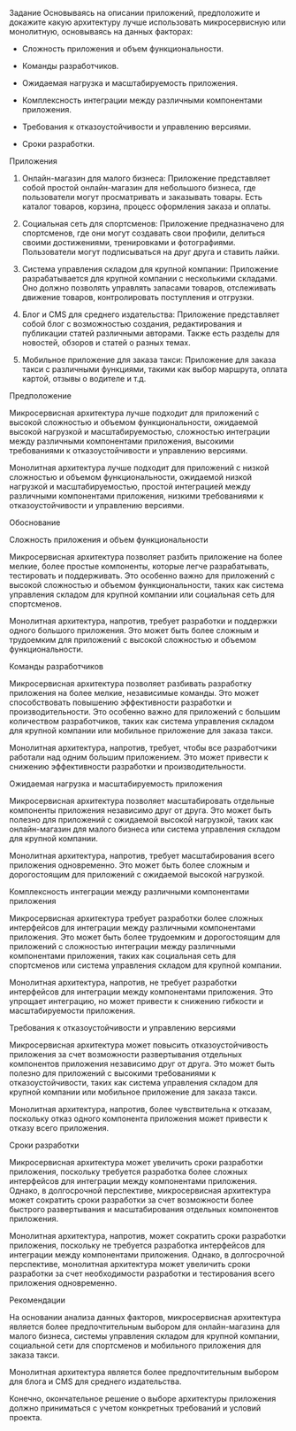 Задание
Основываясь на описании приложений, предположите и докажите какую архитектуру лучше использовать микросервисную или монолитную, основываясь на данных факторах:

- Сложность приложения и объем функциональности.

- Команды разработчиков.

- Ожидаемая нагрузка и масштабируемость приложения.

- Комплексность интеграции между различными компонентами приложения.

- Требования к отказоустойчивости и управлению версиями.

- Сроки разработки.

Приложения
1. Онлайн-магазин для малого бизнеса: Приложение представляет собой простой онлайн-магазин для небольшого бизнеса, где пользователи могут просматривать и заказывать товары. Есть каталог товаров, корзина, процесс оформления заказа и оплаты.

2. Социальная сеть для спортсменов: Приложение предназначено для спортсменов, где они могут создавать свои профили, делиться своими достижениями, тренировками и фотографиями. Пользователи могут подписываться на друг друга и ставить лайки.

3. Система управления складом для крупной компании: Приложение разрабатывается для крупной компании с несколькими складами. Оно должно позволять управлять запасами товаров, отслеживать движение товаров, контролировать поступления и отгрузки.

4. Блог и CMS для среднего издательства: Приложение представляет собой блог с возможностью создания, редактирования и публикации статей различными авторами. Также есть разделы для новостей, обзоров и статей о разных темах.

5. Мобильное приложение для заказа такси: Приложение для заказа такси с различными функциями, такими как выбор маршрута, оплата картой, отзывы о водителе и т.д.

Предположение

Микросервисная архитектура лучше подходит для приложений с высокой сложностью и объемом функциональности, ожидаемой высокой нагрузкой и масштабируемостью, сложностью интеграции между различными компонентами приложения, высокими требованиями к отказоустойчивости и управлению версиями.

Монолитная архитектура лучше подходит для приложений с низкой сложностью и объемом функциональности, ожидаемой низкой нагрузкой и масштабируемостью, простой интеграцией между различными компонентами приложения, низкими требованиями к отказоустойчивости и управлению версиями.

Обоснование

Сложность приложения и объем функциональности

Микросервисная архитектура позволяет разбить приложение на более мелкие, более простые компоненты, которые легче разрабатывать, тестировать и поддерживать. Это особенно важно для приложений с высокой сложностью и объемом функциональности, таких как система управления складом для крупной компании или социальная сеть для спортсменов.

Монолитная архитектура, напротив, требует разработки и поддержки одного большого приложения. Это может быть более сложным и трудоемким для приложений с высокой сложностью и объемом функциональности.

Команды разработчиков

Микросервисная архитектура позволяет разбивать разработку приложения на более мелкие, независимые команды. Это может способствовать повышению эффективности разработки и производительности. Это особенно важно для приложений с большим количеством разработчиков, таких как система управления складом для крупной компании или мобильное приложение для заказа такси.

Монолитная архитектура, напротив, требует, чтобы все разработчики работали над одним большим приложением. Это может привести к снижению эффективности разработки и производительности.

Ожидаемая нагрузка и масштабируемость приложения

Микросервисная архитектура позволяет масштабировать отдельные компоненты приложения независимо друг от друга. Это может быть полезно для приложений с ожидаемой высокой нагрузкой, таких как онлайн-магазин для малого бизнеса или система управления складом для крупной компании.

Монолитная архитектура, напротив, требует масштабирования всего приложения одновременно. Это может быть более сложным и дорогостоящим для приложений с ожидаемой высокой нагрузкой.

Комплексность интеграции между различными компонентами приложения

Микросервисная архитектура требует разработки более сложных интерфейсов для интеграции между различными компонентами приложения. Это может быть более трудоемким и дорогостоящим для приложений с сложностью интеграции между различными компонентами приложения, таких как социальная сеть для спортсменов или система управления складом для крупной компании.

Монолитная архитектура, напротив, не требует разработки интерфейсов для интеграции между компонентами приложения. Это упрощает интеграцию, но может привести к снижению гибкости и масштабируемости приложения.

Требования к отказоустойчивости и управлению версиями

Микросервисная архитектура может повысить отказоустойчивость приложения за счет возможности развертывания отдельных компонентов приложения независимо друг от друга. Это может быть полезно для приложений с высокими требованиями к отказоустойчивости, таких как система управления складом для крупной компании или мобильное приложение для заказа такси.

Монолитная архитектура, напротив, более чувствительна к отказам, поскольку отказ одного компонента приложения может привести к отказу всего приложения.

Сроки разработки

Микросервисная архитектура может увеличить сроки разработки приложения, поскольку требуется разработка более сложных интерфейсов для интеграции между компонентами приложения. Однако, в долгосрочной перспективе, микросервисная архитектура может сократить сроки разработки за счет возможности более быстрого развертывания и масштабирования отдельных компонентов приложения.

Монолитная архитектура, напротив, может сократить сроки разработки приложения, поскольку не требуется разработка интерфейсов для интеграции между компонентами приложения. Однако, в долгосрочной перспективе, монолитная архитектура может увеличить сроки разработки за счет необходимости разработки и тестирования всего приложения одновременно.

Рекомендации

На основании анализа данных факторов, микросервисная архитектура является более предпочтительным выбором для онлайн-магазина для малого бизнеса, системы управления складом для крупной компании, социальной сети для спортсменов и мобильного приложения для заказа такси.

Монолитная архитектура является более предпочтительным выбором для блога и CMS для среднего издательства.

Конечно, окончательное решение о выборе архитектуры приложения должно приниматься с учетом конкретных требований и условий проекта.